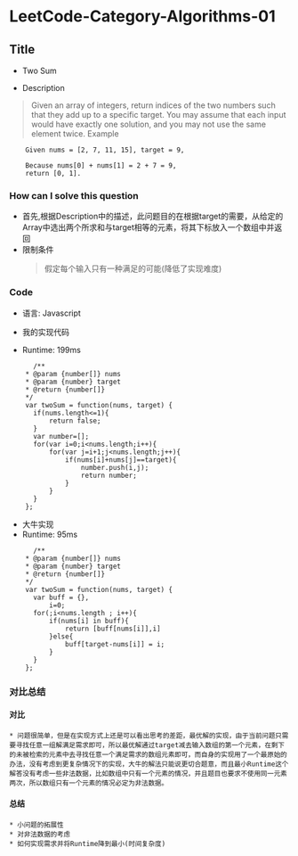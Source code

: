 # LeetCode-Category-Algorithms-01

## Title
* Two Sum

* Description
> Given an array of integers, return indices of the two numbers such that they add up to a specific target.
You may assume that each input would have exactly one solution, and you may not use the same element twice.
> Example
```
    Given nums = [2, 7, 11, 15], target = 9,

    Because nums[0] + nums[1] = 2 + 7 = 9,
    return [0, 1].
```

### How can I solve this question

  * 首先,根据Description中的描述，此问题目的在根据target的需要，从给定的Array中选出两个所求和与target相等的元素，将其下标放入一个数组中并返回
  * 限制条件
    > 假定每个输入只有一种满足的可能(降低了实现难度)

### Code
  * 语言: Javascript

  * 我的实现代码
  * Runtime: 199ms
  ```
        /**
      * @param {number[]} nums
      * @param {number} target
      * @return {number[]}
      */
      var twoSum = function(nums, target) {
        if(nums.length<=1){
            return false;
        }
        var number=[];
        for(var i=0;i<nums.length;i++){
            for(var j=i+1;j<nums.length;j++){
                if(nums[i]+nums[j]==target){
                    number.push(i,j);
                    return number;
                }
            }
        }
      };
  ```

  * 大牛实现
  * Runtime: 95ms
  ```
        /**
      * @param {number[]} nums
      * @param {number} target
      * @return {number[]}
      */
      var twoSum = function(nums, target) {
        var buff = {},
            i=0;
        for(;i<nums.length ; i++){
            if(nums[i] in buff){
                return [buff[nums[i]],i]
            }else{
                buff[target-nums[i]] = i;
            }   
        }
      };
  ```

### 对比总结

####  对比

    * 问题很简单，但是在实现方式上还是可以看出思考的差距，最优解的实现，由于当前问题只需要寻找任意一组解满足需求即可，所以最优解通过target减去输入数组的第一个元素，在剩下的未被检索的元素中去寻找任意一个满足需求的数组元素即可，而自身的实现用了一个最原始的办法，没有考虑到更复杂情况下的实现，大牛的解法只能说更切合题意，而且最小Runtime这个解答没有考虑一些非法数据，比如数组中只有一个元素的情况，并且题目也要求不使用同一元素两次，所以数组只有一个元素的情况必定为非法数据。

####  总结
    * 小问题的拓展性
    * 对非法数据的考虑
    * 如何实现需求并将Runtime降到最小(时间复杂度)
